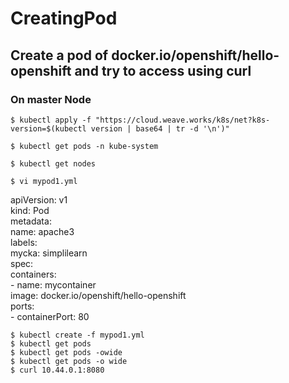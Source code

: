 # CreatingPod
## Create a pod of docker.io/openshift/hello-openshift and try to access using curl 

### On master Node

`$ kubectl apply -f "https://cloud.weave.works/k8s/net?k8s-version=$(kubectl version | base64 | tr -d '\n')" `

`$ kubectl get pods -n kube-system`

`$ kubectl get nodes`


`$ vi mypod1.yml`
<p>apiVersion: v1<br>
kind: Pod<br>
metadata:<br>
  name: apache3<br>
  labels:<br>
    mycka: simplilearn<br>
spec:<br>
  containers:<br>
  - name: mycontainer<br>
    image: docker.io/openshift/hello-openshift<br>
    ports:<br>
    - containerPort: 80</p>

`$ kubectl create -f mypod1.yml`<br>
`$ kubectl get pods`<br>
`$ kubectl get pods -owide`<br>
`$ kubectl get pods -o wide`<br>
`$ curl 10.44.0.1:8080`<br>


